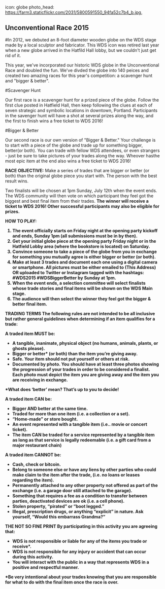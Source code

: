 
icon: globe
photo_head: https://farm3.staticflickr.com/2031/5800591550_94fa52c7b4_b.jpg,

## Unconventional Race 2015

#In 2012, we debuted an 8-foot diameter wooden globe on the WDS stage made by a local sculptor and fabricator. This WDS icon was retired last year when a new globe arrived in the Hatfild Hall lobby, but we couldn't just get rid of it. 

This year, we've incorporated our historic WDS globe in the Unconventional Race and doubled the fun. We've divded the globe into 140 peices and created two amazing races for this year's competition: a scavenger hunt and "bigger & better". 

<div class="zig-zags_blue"></div>

#Scavenger Hunt

Our first race is a scavenger hunt for a prized piece of the globe. Follow the first clue posted in Hatfield Hall, then keep following the clues at each of seven strategic and symbolic locations in downtown, Portland. Participants in the savenger hunt will have a shot at several prizes along the way, and the first to finish wins a free ticket to WDS 2016!

<div class="zig-zags_blue"></div>

#Bigger & Better

Our second race is our own version of "Bigger & Better." Your challenge is to start with a piece of the globe and trade up for something bigger, better(or both). You can trade with fellow WDS attendees, or even strangers - just be sure to take pictures of your trades along the way. Wheover hasthe most epic item at the end also wins a free ticket to WDS 2016!

<b>RACE OBJECTIVE:</b>
Make a series of trades that are bigger or better (or both) than the original globe piece you start with. The person with the best result wins.

Two finalists will be chosen at 1pm Sunday, July 12th when the event ends. The WDS community will then vote on which participant they feel got the biggest and best final item from their trades. <b>The winner will receive a ticket to WDS 2016!<b/> Other successful participants may also be eligible for prizes.

<b>HOW TO PLAY:</b>
&nbsp;
1. The event officially starts on Friday night at the opening party kickoff and ends, Sunday 1pm (all submissions must be in by then). 
&nbsp;
2. Get your initial globe piece at the opening party Friday night or in the Hatfield Lobby area (where the bookstore is located) on Saturday.
&nbsp;
3. Convince someone to take a piece of the globe from you in exchange for something you mutually agree is either bigger or better (or both). 
&nbsp;
4. Make at least 3 trades and document each one using a digital camera or smartphone. All pictures must be either emailed to (This Address) OR uploaded to Twitter or Instagram tagged with the hashtags: #WDS2015 #WDSBiggerBetter by Sunday at 1pm.
&nbsp;
5. When the event ends, a selection committee will select finalists whose trade stories and final items will be shown on the WDS Main stage.
&nbsp;
6. The audience will then select the winner they feel got the bigger & better final item.

<b>TRADING TERMS</b>
The following rules are not intended to be all inclusive but rather general guidelines when determining if an item qualifies for a trade:

A traded item MUST be:
- A tangible, inanimate, physical object (no humans, animals, plants, or ghosts please).
- Bigger or better* (or both) than the item you’re giving away.
- Safe. Your item should not put yourself or others at risk. 
- Documented by photo. You should have at least three photos showing the progression of your trades in order to be considered a finalist. Each photo must depict the item you are giving away and the item you are receiving in exchange. 

*What does ‘better’ mean? That’s up to you to decide!

A traded item CAN be: 
- Bigger AND better at the same time.
- Traded for more than one item (i.e. a collection or a set).
- “Home-made” or store bought.
- An event represented with a tangible item (i.e.. movie or concert ticket).
- The item CAN be traded for a service represented by a tangible item as long as that service is legally redeemable (i.e. a gift card from a major restaurant chain)

A traded item CANNOT be:
- Cash, check or bitcoin.
- Belong to someone else or have any liens by other parties who could make claim to the item after the trade, (i.e. no loans or leases regarding the item).
- Permanently attached to any other property not offered as part of the exchange (i.e. a garage door still attached to the garage).
- Something that requires a fee as a condition to transfer between parties, deactivated devices are ok (i.e. a cell phone).
- Stolen property, “pirated” or “boot legged.”
- Illegal, prescription drugs, or anything “explicit” in nature. Ask yourself, “Would this embarrass Grandma?”

<b>THE NOT SO FINE PRINT</b>
By participating in this activity you are agreeing that:
- WDS is not responsible or liable for any of the items you trade or receive*.
- WDS is not responsible for any injury or accident that can occur during this activity. 
- You will interact with the public in a way that represents WDS in a positive and respectful manner.

*Be very intentional about your trades knowing that you are responsible for what to do with the final item once the race is over.



